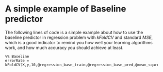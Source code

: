 # A simple example of Baseline predictor

The following lines of code is a simple example about how to use the baseline predictor in regression problem with *kFoldCV* and standard *MSE*, which is a good indicator to remind you how well your learning algorithms work, and how much accuracy you should achieve at least.

	%% Baseline
	errorRate = kFoldCV(X,y,10,@regression_base_train,@regression_base_pred,@mean_sqare_error);